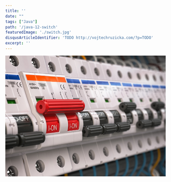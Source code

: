 ```yaml
---
title: ''
date: ""
tags: ["Java"]
path: '/java-12-switch'
featuredImage: './switch.jpg'
disqusArticleIdentifier: 'TODO http://vojtechruzicka.com/?p=TODO'
excerpt: ''
---
```


![Switch](./switch.jpg)